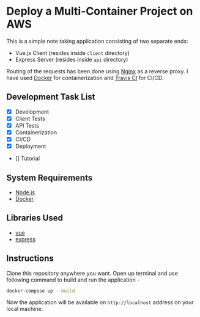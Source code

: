 # Deploy a Multi-Container Project on AWS

This is a simple note taking application consisting of two separate ends:

- Vue.js Client (resides inside `client` directory)
- Express Server (resides inside `api` directory)

Routing of the requests has been done using [Nginx](https://nginx.com/) as a reverse proxy. I have used [Docker](https://docker.com/) for containerization and [Travis CI](https://travis-ci.com/) for CI/CD.

## Development Task List

- [x] Development
- [x] Client Tests
- [x] API Tests
- [x] Containerization
- [x] CI/CD
- [x] Deployment
- [] Tutorial

## System Requirements

- [Node.js](https://nodejs.org/)
- [Docker](https://www.docker.com/get-started)

## Libraries Used

- [vue](https://vuejs.org/)
- [express](https://expressjs.com/)

## Instructions

Clone this repository anywhere you want. Open up terminal and use following command to build and run the application -

```bash
docker-compose up --build
```

Now the application will be available on `http://localhost` address on your local machine.
